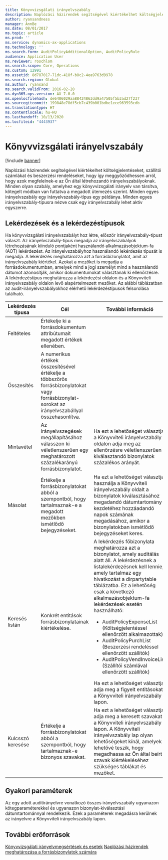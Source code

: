 ```yaml
---
title: Könyvvizsgálati irányelvszabály
description: Naplózási házirendek segítségével kiértékelhet költségjelentéseket, szállítói számlákat és beszerzési rendeléseket, hogy így meggyőződhessen arról, hogy azok megfelelnek-e az Ön által létrehozandó irányelvszabályoknak. Minden olyan szabály, amelyhez egy könyvvizsgálati irányelv van társítva, kötegelt módban van futtatva a megadott ütemezés szerint.  Minden egyes irányelvszabály egy irányelvszabály-típus egy példánya. Minden egyes irányelvszabály-típusra nézve csak egy irányelvszabály lehet aktív egyszerre.
author: ryansandness
manager: AnnBe
ms.date: 08/01/2017
ms.topic: article
ms.prod: ''
ms.service: dynamics-ax-applications
ms.technology: ''
ms.search.form: AuditPolicyAdditionalOption, AuditPolicyRule
audience: Application User
ms.reviewer: roschlom
ms.search.scope: Core, Operations
ms.custom: 12991
ms.assetid: 8d787017-71dc-418f-b8c2-4ea9763d9978
ms.search.region: Global
ms.author: ryansand
ms.search.validFrom: 2016-02-28
ms.dyn365.ops.version: AX 7.0.0
ms.openlocfilehash: de6406029aa88424863dd9a47505f5b3ad27f237
ms.sourcegitcommit: 199848e78df5cb7c439b001bdbe1ece963593cdb
ms.translationtype: HT
ms.contentlocale: hu-HU
ms.lasthandoff: 10/13/2020
ms.locfileid: "4443937"
---
```

# <a name="audit-policy-rules"></a>Könyvvizsgálati irányelvszabály

[!include [banner](../includes/banner.md)]

Naplózási házirendek segítségével kiértékelhet költségjelentéseket, szállítói számlákat és beszerzési rendeléseket, hogy így meggyőződhessen arról, hogy azok megfelelnek-e az Ön által létrehozandó irányelvszabályoknak. Minden olyan szabály, amelyhez egy könyvvizsgálati irányelv van társítva, kötegelt módban van futtatva a megadott ütemezés szerint.  Minden egyes irányelvszabály egy irányelvszabály-típus egy példánya. Minden egyes irányelvszabály-típusra nézve csak egy irányelvszabály lehet aktív egyszerre. 

<a name="queries-and-query-types"></a>Lekérdezések és a lekérdezéstípusok
-----------------------

Ha könyvvizsgálati irányelvszabályt hoz létre, először irányelvszabály-típust választ. Az irányelvszabály-típus megadja az irányelvszabályok létrehozásának kiinduló pontjaként használandó alkalmazásobjektum-fa (AOT) lekérdezést. Az irányelvszabályhoz használandó lekérdezés típusát is megadja. A lekérdezés meghatározza azt a forrásbizonylatot, amit az irányelvszabály kiértékel. Azokat a mezőket is megadja a forrásdokumentumban, amelyek mind a jogi személyt mind a használandó dátumot azonosítják, amikor dokumentumokat választanak ki ellenőrzésre. A lekérdezéstípus meghatározza a lekérdezési oldalon és a Könyvviteli irányelvszabály oldalon levő alapértelmezett mezőket. Az alábbi táblázatban az audit-irányelvszabályokhoz elérhető lekérdezéstípusok felsorolása található.

<table>
<colgroup>
<col width="33%" />
<col width="33%" />
<col width="33%" />
</colgroup>
<thead>
<tr class="header">
<th>Lekérdezés típusa</th>
<th>Cél</th>
<th>További információ</th>
</tr>
</thead>
<tbody>
<tr class="odd">
<td>Feltételes</td>
<td>Értékelje ki a forrásdokumentum attribútumait megadott értékek ellenében.</td>
<td></td>
</tr>
<tr class="even">
<td>Összesítés</td>
<td>A numerikus értékek összesítésével értékelje a többszörös forrásbizonylatokat vagy forrásbizonylat-sorokat az irányelvszabállyal összehasonlítva.</td>
<td></td>
</tr>
<tr class="odd">
<td>Mintavétel</td>
<td>Az irányelvszegések megállapításához válasszon ki véletlenszerűen egy meghatározott százalékarányú forrásbizonylatot.</td>
<td>Ha ezt a lehetőséget választja, a Könyvviteli irányelvszabály oldalon adja meg az ellenőrzésre véletlenszerűen kiválasztandó bizonylatok százalékos arányát.</td>
</tr>
<tr class="even">
<td>Másolat</td>
<td>Értékelje a forrásbizonylatokat abból a szempontból, hogy tartalmaznak-e a megadott mezőkben ismétlődő bejegyzéseket.</td>
<td>Ha ezt a lehetőséget választja, használja a Könyvviteli irányelvszabály oldalt a bizonylatok kiválasztásához megadandó dátumtartomány kezdetéhez hozzáadandó napok számának megadásához, amikor a bizonylatokban ismétlődő bejegyzéseket keres.</td>
</tr>
<tr class="odd">
<td>Keresés listán</td>
<td>Konkrét entitások forrásbizonylatainak kiértékelése.</td>
<td>A lekérdezés főbizonylata meghatározza azt a bizonylatot, amely auditálás alatt áll. A lekérdezésnek a listalekérdezésnek kell lennie, amely tartalmaz egy hivatkozást a dirpartytable táblázatba. Ez a lehetőség csak a következő alkalmazásobjektum-fa lekérdezések esetén használható:
<ul>
<li><span class="ui">AuditPolicyExpenseList</span> (Költségjelentéssel ellenőrzött alkalmazottak)</li>
<li><span class="ui">AuditPolicyPurchList</span> (Beszerzési rendeléssel ellenőrzött szállítók)</li>
<li><span class="ui">AuditPolicyVendInvoiceList</span> (Szállítói számlával ellenőrzött szállítók)</li>
</ul>
Ha ezt a lehetőséget választja, adja meg a figyelt entitásokat a Könyvviteli irányelvszabály lapon.</td>
</tr>
<tr class="even">
<td>Kulcsszó keresése</td>
<td>Értékelje a forrásbizonylatokat abból a szempontból, hogy tartalmaznak-e bizonyos szavakat.</td>
<td>Ha ezt a lehetőséget választja, adja meg a keresett szavakat a Könyvviteli irányelvszabály lapon. A Könyvviteli irányelvszabály lap olyan lehetőségeket kínál, amelyek lehetővé teszik, hogy megadhassa az Ön által beírt szavak kiértékeléséhez szükséges táblákat és mezőket.</td>
</tr>
</tbody>
</table>

## <a name="common-parameters"></a>Gyakori paraméterek
Az egy adott auditirányelvre vonatkozó összes irányelvszabály ugyanazon kötegparaméterekkel és ugyanazon bizonylat-kiválasztási dátumtartománnyal rendelkezik. Ezek a paraméterek megadásra kerülnek az irányelvre a Könyvviteli irányelvszabály lapon.



<a name="additional-resources"></a>További erőforrások
--------

[Könyvvizsgálati irányelvmegsértések és esetek](audit-policy-violations-cases.md)
[Naplózási házirendek meghatározása a forrásbizonylatok számára](tasks/define-audit-policies-source-documents.md)


